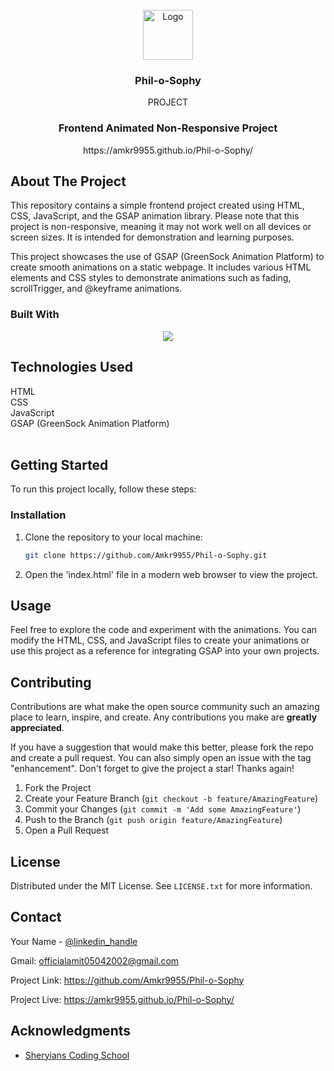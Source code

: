 <!-- Improved compatibility of back to top link: See: https://github.com/othneildrew/Best-README-Template/pull/73 -->

<!--
*** Thanks for checking out the Best-README-Template. If you have a suggestion
*** that would make this better, please fork the repo and create a pull request
*** or simply open an issue with the tag "enhancement".
*** Don't forget to give the project a star!
*** Thanks again! Now go create something AMAZING! :D
-->



<!-- PROJECT SHIELDS -->
<!--
*** I'm using markdown "reference style" links for readability.
*** Reference links are enclosed in brackets [ ] instead of parentheses ( ).
*** See the bottom of this document for the declaration of the reference variables
*** for contributors-url, forks-url, etc. This is an optional, concise syntax you may use.
*** https://www.markdownguide.org/basic-syntax/#reference-style-links
-->



<!-- PROJECT LOGO -->
<br />
<div align="center">
  <a href="https://github.com/Amkr9955/Phil-o-Sophy">
    <img src="https://github.com/Amkr9955/Phil-o-Sophy/assets/92258606/d8ca812a-5d3c-4820-82d8-4a6f792d31cd" alt="Logo" width="80" height="80">
  </a>


<h3 align="center">Phil-o-Sophy</h3>

  <p align="center">
    PROJECT
    <br />
    <h3>Frontend Animated Non-Responsive Project</h3>
    <p>https://amkr9955.github.io/Phil-o-Sophy/</p>
    
    
  </p>
</div>



<!-- ABOUT THE PROJECT -->
## About The Project

<p>
This repository contains a simple frontend project created using HTML, CSS, JavaScript, and the GSAP animation library. Please note that this project is non-responsive, meaning it may not work well on all devices or screen sizes. It is intended for demonstration and learning purposes.
</p>
This project showcases the use of GSAP (GreenSock Animation Platform) to create smooth animations on a static webpage. It includes various HTML elements and CSS styles to demonstrate animations such as fading, scrollTrigger, and @keyframe animations.



### Built With
<p>



<p align="center">
  <a href="https://skillicons.dev">
    <img src="https://skillicons.dev/icons?i=github,js,html,css" />
  </a>
</p>

</p>

<h2>Technologies Used</h2>
HTML</br>
CSS</br>
JavaScript</br>
GSAP (GreenSock Animation Platform)</br>
</br>



<!-- GETTING STARTED -->
## Getting Started

To run this project locally, follow these steps:


### Installation
<p>

1. Clone the repository to your local machine:
   ```sh
   git clone https://github.com/Amkr9955/Phil-o-Sophy.git
   ```
2. Open the 'index.html' file in a modern web browser to view the project.

</p>





<!-- USAGE EXAMPLES -->
## Usage

Feel free to explore the code and experiment with the animations. You can modify the HTML, CSS, and JavaScript files to create your animations or use this project as a reference for integrating GSAP into your own projects.








<!-- CONTRIBUTING -->
## Contributing

Contributions are what make the open source community such an amazing place to learn, inspire, and create. Any contributions you make are **greatly appreciated**.

If you have a suggestion that would make this better, please fork the repo and create a pull request. You can also simply open an issue with the tag "enhancement".
Don't forget to give the project a star! Thanks again!

1. Fork the Project
2. Create your Feature Branch (`git checkout -b feature/AmazingFeature`)
3. Commit your Changes (`git commit -m 'Add some AmazingFeature'`)
4. Push to the Branch (`git push origin feature/AmazingFeature`)
5. Open a Pull Request





<!-- LICENSE -->
## License

Distributed under the MIT License. See `LICENSE.txt` for more information.





<!-- CONTACT -->
## Contact

Your Name - [@linkedin_handle](edin.com/in/amit-kumar-34b3981b4/) 
</br>


Gmail: officialamit05042002@gmail.com


Project Link: https://github.com/Amkr9955/Phil-o-Sophy

Project Live: https://amkr9955.github.io/Phil-o-Sophy/





<!-- ACKNOWLEDGMENTS -->
## Acknowledgments

* [Sheryians Coding School](https://sheryians.com/)




